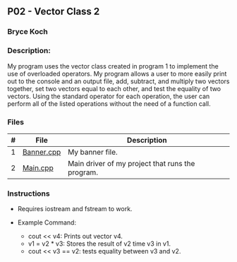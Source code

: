 ## P02 - Vector Class 2
### Bryce Koch
### Description:

My program uses the vector class created in program 1 to implement the use of overloaded operators. My program allows
a user to more easily print out to the console and an output file, add, subtract, and multiply two vectors together,
set two vectors equal to each other, and test the equality of two vectors. Using the standard operator for each operation,
the user can perform all of the listed operations without the need of a function call.

### Files

|   #   | File            | Description                                        |
| :---: | --------------- | -------------------------------------------------- |
|   1   | [Banner.cpp](https://github.com/BKoch74/2143-OOP-Koch/blob/main/Assignments/P02/Banner.cpp) | My banner file. |
|   2   | [Main.cpp](https://github.com/BKoch74/2143-OOP-Koch/blob/main/Assignments/P02/main.cpp) | Main driver of my project that runs the program.   |

### Instructions

- Requires iostream and fstream to work.

- Example Command:
    - cout << v4:  Prints out vector v4.
    - v1 = v2 * v3: Stores the result of v2 time v3 in v1.
    - cout << v3 == v2: tests equality between v3 and v2.

